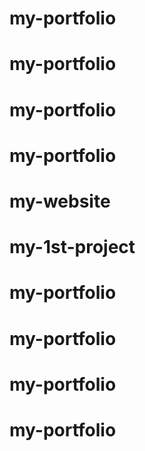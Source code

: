 # my-portfolio
# my-portfolio
# my-portfolio
# my-portfolio
# my-website
# my-1st-project
# my-portfolio
# my-portfolio
# my-portfolio
# my-portfolio
